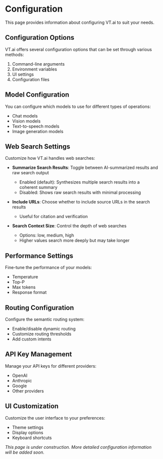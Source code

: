 # Configuration

This page provides information about configuring VT.ai to suit your needs.

## Configuration Options

VT.ai offers several configuration options that can be set through various methods:

1. Command-line arguments
2. Environment variables
3. UI settings
4. Configuration files

## Model Configuration

You can configure which models to use for different types of operations:

- Chat models
- Vision models
- Text-to-speech models
- Image generation models

## Web Search Settings

Customize how VT.ai handles web searches:

- **Summarize Search Results**: Toggle between AI-summarized results and raw search output
  - Enabled (default): Synthesizes multiple search results into a coherent summary
  - Disabled: Shows raw search results with minimal processing

- **Include URLs**: Choose whether to include source URLs in the search results
  - Useful for citation and verification

- **Search Context Size**: Control the depth of web searches
  - Options: low, medium, high
  - Higher values search more deeply but may take longer

## Performance Settings

Fine-tune the performance of your models:

- Temperature
- Top-P
- Max tokens
- Response format

## Routing Configuration

Configure the semantic routing system:

- Enable/disable dynamic routing
- Customize routing thresholds
- Add custom intents

## API Key Management

Manage your API keys for different providers:

- OpenAI
- Anthropic
- Google
- Other providers

## UI Customization

Customize the user interface to your preferences:

- Theme settings
- Display options
- Keyboard shortcuts

*This page is under construction. More detailed configuration information will be added soon.*
